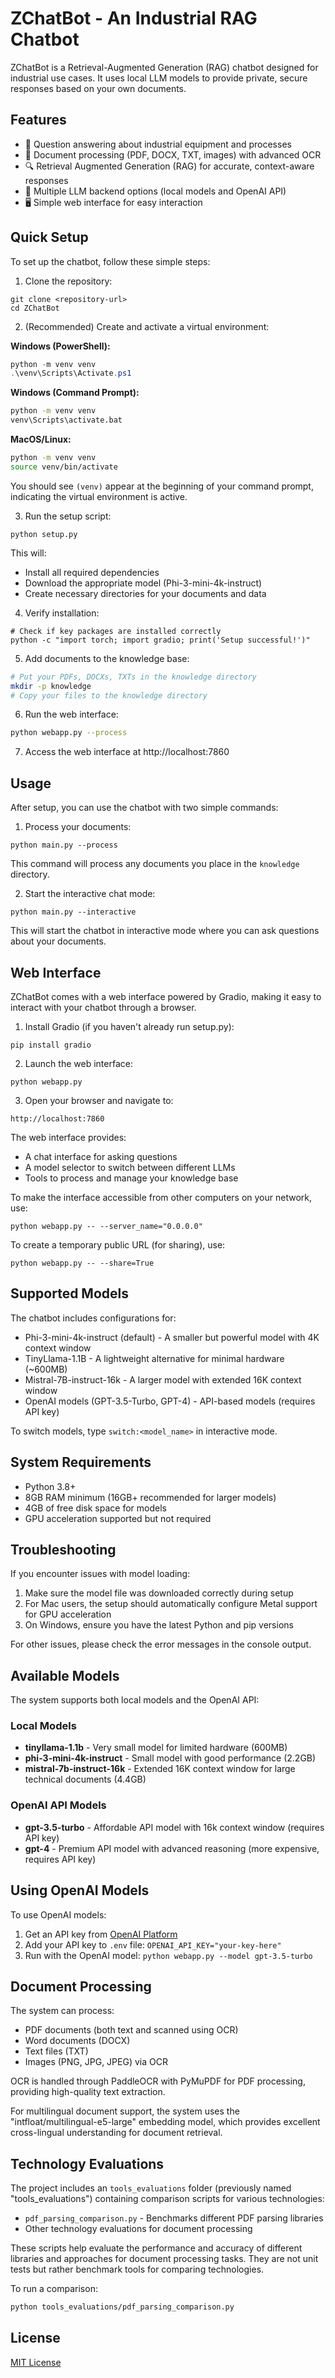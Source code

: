 # ZChatBot - An Industrial RAG Chatbot

ZChatBot is a Retrieval-Augmented Generation (RAG) chatbot designed for industrial use cases. It uses local LLM models to provide private, secure responses based on your own documents.

## Features

- 💬 Question answering about industrial equipment and processes
- 📄 Document processing (PDF, DOCX, TXT, images) with advanced OCR
- 🔍 Retrieval Augmented Generation (RAG) for accurate, context-aware responses
- 🚀 Multiple LLM backend options (local models and OpenAI API)
- 🖥️ Simple web interface for easy interaction

## Quick Setup

To set up the chatbot, follow these simple steps:

1. Clone the repository:
```
git clone <repository-url>
cd ZChatBot
```

2. (Recommended) Create and activate a virtual environment:

**Windows (PowerShell):**
```powershell
python -m venv venv
.\venv\Scripts\Activate.ps1
```

**Windows (Command Prompt):**
```cmd
python -m venv venv
venv\Scripts\activate.bat
```

**MacOS/Linux:**
```bash
python -m venv venv
source venv/bin/activate
```

You should see `(venv)` appear at the beginning of your command prompt, indicating the virtual environment is active.

3. Run the setup script:
```
python setup.py
```

This will:
- Install all required dependencies
- Download the appropriate model (Phi-3-mini-4k-instruct)
- Create necessary directories for your documents and data

4. Verify installation:
```
# Check if key packages are installed correctly
python -c "import torch; import gradio; print('Setup successful!')"
```

5. Add documents to the knowledge base:

```bash
# Put your PDFs, DOCXs, TXTs in the knowledge directory
mkdir -p knowledge
# Copy your files to the knowledge directory
```

6. Run the web interface:

```bash
python webapp.py --process
```

7. Access the web interface at http://localhost:7860

## Usage

After setup, you can use the chatbot with two simple commands:

1. Process your documents:
```
python main.py --process
```
This command will process any documents you place in the `knowledge` directory.

2. Start the interactive chat mode:
```
python main.py --interactive
```
This will start the chatbot in interactive mode where you can ask questions about your documents.

## Web Interface

ZChatBot comes with a web interface powered by Gradio, making it easy to interact with your chatbot through a browser.

1. Install Gradio (if you haven't already run setup.py):
```
pip install gradio
```

2. Launch the web interface:
```
python webapp.py
```

3. Open your browser and navigate to:
```
http://localhost:7860
```

The web interface provides:
- A chat interface for asking questions
- A model selector to switch between different LLMs
- Tools to process and manage your knowledge base

To make the interface accessible from other computers on your network, use:
```
python webapp.py -- --server_name="0.0.0.0"
```

To create a temporary public URL (for sharing), use:
```
python webapp.py -- --share=True
```

## Supported Models

The chatbot includes configurations for:
- Phi-3-mini-4k-instruct (default) - A smaller but powerful model with 4K context window
- TinyLlama-1.1B - A lightweight alternative for minimal hardware (~600MB)
- Mistral-7B-instruct-16k - A larger model with extended 16K context window
- OpenAI models (GPT-3.5-Turbo, GPT-4) - API-based models (requires API key)

To switch models, type `switch:<model_name>` in interactive mode.

## System Requirements

- Python 3.8+
- 8GB RAM minimum (16GB+ recommended for larger models)
- 4GB of free disk space for models
- GPU acceleration supported but not required

## Troubleshooting

If you encounter issues with model loading:

1. Make sure the model file was downloaded correctly during setup
2. For Mac users, the setup should automatically configure Metal support for GPU acceleration
3. On Windows, ensure you have the latest Python and pip versions

For other issues, please check the error messages in the console output.

## Available Models

The system supports both local models and the OpenAI API:

### Local Models
- **tinyllama-1.1b** - Very small model for limited hardware (600MB)
- **phi-3-mini-4k-instruct** - Small model with good performance (2.2GB)
- **mistral-7b-instruct-16k** - Extended 16K context window for large technical documents (4.4GB)

### OpenAI API Models
- **gpt-3.5-turbo** - Affordable API model with 16k context window (requires API key)
- **gpt-4** - Premium API model with advanced reasoning (more expensive, requires API key)

## Using OpenAI Models

To use OpenAI models:

1. Get an API key from [OpenAI Platform](https://platform.openai.com/account/api-keys)
2. Add your API key to `.env` file: `OPENAI_API_KEY="your-key-here"`
3. Run with the OpenAI model: `python webapp.py --model gpt-3.5-turbo`

## Document Processing

The system can process:
- PDF documents (both text and scanned using OCR)
- Word documents (DOCX)
- Text files (TXT)
- Images (PNG, JPG, JPEG) via OCR

OCR is handled through PaddleOCR with PyMuPDF for PDF processing, providing high-quality text extraction.

For multilingual document support, the system uses the "intfloat/multilingual-e5-large" embedding model, which provides excellent cross-lingual understanding for document retrieval.

## Technology Evaluations

The project includes an `tools_evaluations` folder (previously named "tools_evaluations") containing comparison scripts for various technologies:

- `pdf_parsing_comparison.py` - Benchmarks different PDF parsing libraries
- Other technology evaluations for document processing

These scripts help evaluate the performance and accuracy of different libraries and approaches for document processing tasks. They are not unit tests but rather benchmark tools for comparing technologies.

To run a comparison:
```bash
python tools_evaluations/pdf_parsing_comparison.py
```

## License

[MIT License](LICENSE) 